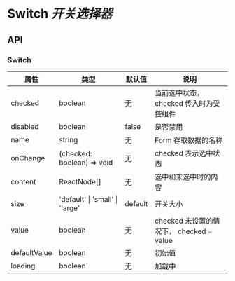 # Switch *开关选择器*

<example />

## API

### Switch

| 属性 | 类型 | 默认值 | 说明 |
| --- | --- | --- | --- |
| checked | boolean | 无 | 当前选中状态，checked 传入时为受控组件 |
| disabled | boolean | false | 是否禁用 |
| name | string | 无 | Form 存取数据的名称 |
| onChange | (checked: boolean) => void | 无 | checked 表示选中状态 |
| content | ReactNode[] | 无 | 选中和未选中时的内容 |
| size | 'default' \| 'small' \| 'large' | default | 开关大小 |
| value | boolean | 无 | checked 未设置的情况下， checked = value |
| defaultValue | boolean | 无 | 初始值 |
| loading | boolean | 无 | 加载中 |

